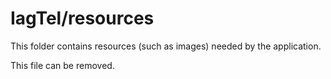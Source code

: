 # IagTel/resources

This folder contains resources (such as images) needed by the application. 

This file can be removed.
